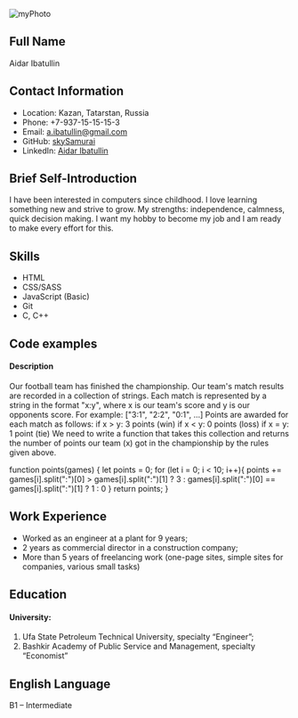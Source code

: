 ![myPhoto](https://github.com/skysamurai/rsschool-cv/assets/60510317/86cba12b-9aec-4d8d-bc6a-fc2384077ce7)

## Full Name
Aidar Ibatullin      															

## Contact Information
- Location: Kazan, Tatarstan, Russia
- Phone: +7-937-15-15-15-3
- Email: a.ibatullin@gmail.com
- GitHub: [skySamurai](https://github.com/skysamurai)
- LinkedIn: [Aidar Ibatullin](https://www.linkedin.com/in/aidar-ibatullin-1b81611a6/)

## Brief Self-Introduction
I have been interested in computers since childhood. I love learning something new and strive to grow. My strengths: independence, calmness, quick decision making. I want my hobby to become my job and I am ready to make every effort for this.

## Skills
- HTML
- CSS/SASS
- JavaScript (Basic)
- Git
- С, С++

## Code examples
#### Description
Our football team has finished the championship.
Our team's match results are recorded in a collection of strings. Each match is represented by a string in the format "x:y", where x is our team's score and y is our opponents score.
For example: ["3:1", "2:2", "0:1", ...]
Points are awarded for each match as follows:
if x > y: 3 points (win)
if x < y: 0 points (loss)
if x = y: 1 point (tie)
We need to write a function that takes this collection and returns the number of points our team (x) got in the championship by the rules given above.


function points(games) {
  let points = 0;
  for (let i = 0; i < 10; i++){
    points += games[i].split("\:")[0] > games[i].split("\:")[1] ? 3 :
    games[i].split("\:")[0] == games[i].split("\:")[1] ? 1 : 0
  }
  return points;
}

## Work Experience
- Worked as an engineer at a plant for 9 years;
- 2 years as commercial director in a construction company;
- More than 5 years of freelancing work (one-page sites, simple sites for companies, various small tasks)

## Education
#### University: 
1. Ufa State Petroleum Technical University, specialty “Engineer”;
2. Bashkir Academy of Public Service and Management, specialty “Economist”

## English Language 
B1 – Intermediate
